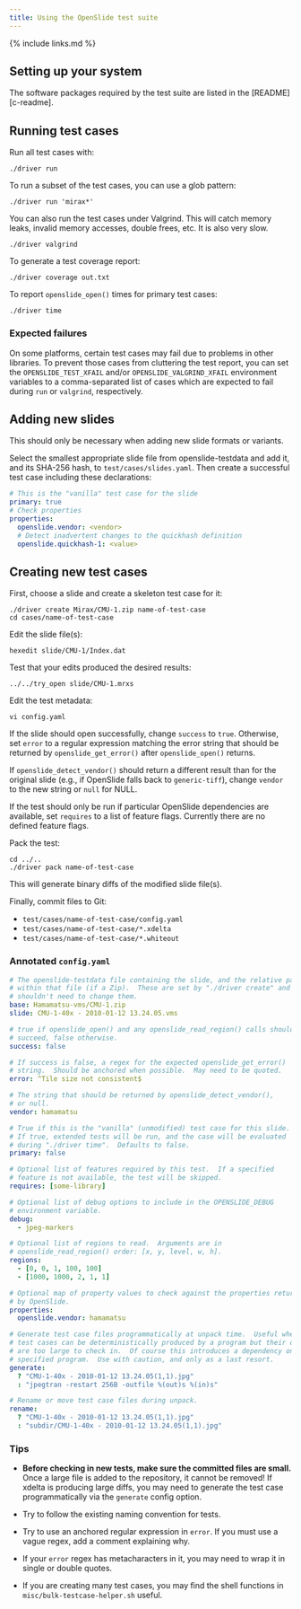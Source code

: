 ```yaml
---
title: Using the OpenSlide test suite
---
```


{% include links.md %}

## Setting up your system

The software packages required by the test suite are listed in the
[README][c-readme].


## Running test cases

Run all test cases with:

    ./driver run

To run a subset of the test cases, you can use a glob pattern:

    ./driver run 'mirax*'

You can also run the test cases under Valgrind.  This will catch memory
leaks, invalid memory accesses, double frees, etc.  It is also very slow.

    ./driver valgrind

To generate a test coverage report:

    ./driver coverage out.txt

To report `openslide_open()` times for primary test cases:

    ./driver time

### Expected failures

On some platforms, certain test cases may fail due to problems in other
libraries.  To prevent those cases from cluttering the test report, you can
set the `OPENSLIDE_TEST_XFAIL` and/or `OPENSLIDE_VALGRIND_XFAIL` environment
variables to a comma-separated list of cases which are expected to fail
during `run` or `valgrind`, respectively.


## Adding new slides

This should only be necessary when adding new slide formats or variants.

Select the smallest appropriate slide file from openslide-testdata and add
it, and its SHA-256 hash, to `test/cases/slides.yaml`.  Then create a
successful test case including these declarations:

```yaml
# This is the "vanilla" test case for the slide
primary: true
# Check properties
properties:
  openslide.vendor: <vendor>
  # Detect inadvertent changes to the quickhash definition
  openslide.quickhash-1: <value>
```


## Creating new test cases

First, choose a slide and create a skeleton test case for it:

    ./driver create Mirax/CMU-1.zip name-of-test-case
    cd cases/name-of-test-case

Edit the slide file(s):

    hexedit slide/CMU-1/Index.dat

Test that your edits produced the desired results:

    ../../try_open slide/CMU-1.mrxs

Edit the test metadata:

    vi config.yaml

If the slide should open successfully, change `success` to `true`. 
Otherwise, set `error` to a regular expression matching the error string
that should be returned by `openslide_get_error()` after `openslide_open()`
returns.

If `openslide_detect_vendor()` should return a different result than for the
original slide (e.g., if OpenSlide falls back to `generic-tiff`), change
`vendor` to the new string or `null` for NULL.

If the test should only be run if particular OpenSlide dependencies are
available, set `requires` to a list of feature flags.  Currently there are
no defined feature flags.

Pack the test:

    cd ../..
    ./driver pack name-of-test-case

This will generate binary diffs of the modified slide file(s).

Finally, commit files to Git:

* `test/cases/name-of-test-case/config.yaml`
* `test/cases/name-of-test-case/*.xdelta`
* `test/cases/name-of-test-case/*.whiteout`

### Annotated `config.yaml`

```yaml
# The openslide-testdata file containing the slide, and the relative path
# within that file (if a Zip).  These are set by "./driver create" and you
# shouldn't need to change them.
base: Hamamatsu-vms/CMU-1.zip
slide: CMU-1-40x - 2010-01-12 13.24.05.vms

# true if openslide_open() and any openslide_read_region() calls should
# succeed, false otherwise.
success: false

# If success is false, a regex for the expected openslide_get_error()
# string.  Should be anchored when possible.  May need to be quoted.
error: ^Tile size not consistent$

# The string that should be returned by openslide_detect_vendor(),
# or null.
vendor: hamamatsu

# True if this is the "vanilla" (unmodified) test case for this slide.
# If true, extended tests will be run, and the case will be evaluated
# during "./driver time".  Defaults to false.
primary: false

# Optional list of features required by this test.  If a specified
# feature is not available, the test will be skipped.
requires: [some-library]

# Optional list of debug options to include in the OPENSLIDE_DEBUG
# environment variable.
debug:
  - jpeg-markers

# Optional list of regions to read.  Arguments are in
# openslide_read_region() order: [x, y, level, w, h].
regions:
  - [0, 0, 1, 100, 100]
  - [1000, 1000, 2, 1, 1]

# Optional map of property values to check against the properties returned
# by OpenSlide.
properties:
  openslide.vendor: hamamatsu

# Generate test case files programmatically at unpack time.  Useful when
# test cases can be deterministically produced by a program but their deltas
# are too large to check in.  Of course this introduces a dependency on the
# specified program.  Use with caution, and only as a last resort.
generate:
  ? "CMU-1-40x - 2010-01-12 13.24.05(1,1).jpg"
  : "jpegtran -restart 256B -outfile %(out)s %(in)s"

# Rename or move test case files during unpack.
rename:
  ? "CMU-1-40x - 2010-01-12 13.24.05(1,1).jpg"
  : "subdir/CMU-1-40x - 2010-01-12 13.24.05(1,1).jpg"
```

### Tips

* **Before checking in new tests, make sure the committed files are small.**
  Once a large file is added to the repository, it cannot be removed!  If
  xdelta is producing large diffs, you may need to generate the test case
  programmatically via the `generate` config option.

* Try to follow the existing naming convention for tests.

* Try to use an anchored regular expression in `error`.  If you must use a
  vague regex, add a comment explaining why.

* If your `error` regex has metacharacters in it, you may need to wrap it in
  single or double quotes.

* If you are creating many test cases, you may find the shell functions in
  `misc/bulk-testcase-helper.sh` useful.
